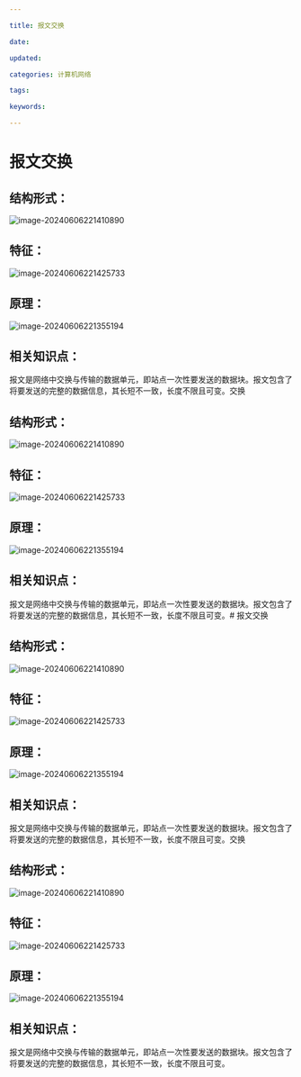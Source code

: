 ```yaml
---

title: 报文交换

date: 

updated: 

categories: 计算机网络

tags: 

keywords: 

---
```

# 报文交换



## 结构形式：

![image-20240606221410890](../TyporaImage/image-20240606221410890.png)

## 特征：

![image-20240606221425733](../TyporaImage/image-20240606221425733.png)

## 原理：

![image-20240606221355194](../TyporaImage/image-20240606221355194.png)

## 相关知识点：

报文是网络中交换与传输的数据单元，即站点一次性要发送的数据块。报文包含了将要发送的完整的数据信息，其长短不一致，长度不限且可变。交换



## 结构形式：

![image-20240606221410890](../TyporaImage/image-20240606221410890.png)

## 特征：

![image-20240606221425733](../TyporaImage/image-20240606221425733.png)

## 原理：

![image-20240606221355194](../TyporaImage/image-20240606221355194.png)

## 相关知识点：

报文是网络中交换与传输的数据单元，即站点一次性要发送的数据块。报文包含了将要发送的完整的数据信息，其长短不一致，长度不限且可变。# 报文交换



## 结构形式：

![image-20240606221410890](../TyporaImage/image-20240606221410890.png)

## 特征：

![image-20240606221425733](../TyporaImage/image-20240606221425733.png)

## 原理：

![image-20240606221355194](../TyporaImage/image-20240606221355194.png)

## 相关知识点：

报文是网络中交换与传输的数据单元，即站点一次性要发送的数据块。报文包含了将要发送的完整的数据信息，其长短不一致，长度不限且可变。交换



## 结构形式：

![image-20240606221410890](../TyporaImage/image-20240606221410890.png)

## 特征：

![image-20240606221425733](../TyporaImage/image-20240606221425733.png)

## 原理：

![image-20240606221355194](../TyporaImage/image-20240606221355194.png)

## 相关知识点：

报文是网络中交换与传输的数据单元，即站点一次性要发送的数据块。报文包含了将要发送的完整的数据信息，其长短不一致，长度不限且可变。